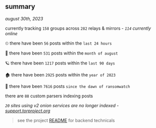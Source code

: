
## summary
_august 30th, 2023_

currently tracking `158` groups across `282` relays & mirrors - _`114` currently online_

⏲ there have been `56` posts within the `last 24 hours`

🦈 there have been `531` posts within the `month of august`

🪐 there have been `1217` posts within the `last 90 days`

🏚 there have been `2925` posts within the `year of 2023`

🦕 there have been `7616` posts `since the dawn of ransomwatch`

there are `88` custom parsers indexing posts

_`20` sites using v2 onion services are no longer indexed - [support.torproject.org](https://support.torproject.org/onionservices/v2-deprecation/)_

> see the project [README](https://github.com/joshhighet/ransomwatch#ransomwatch--) for backend technicals
